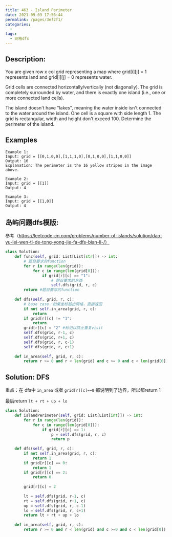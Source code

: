 ```yaml
---
title: 463 - Island Perimeter
date: 2021-09-09 17:56:44
permalink: /pages/3ef2f1/
categories:
  - 
tags:
  - 网格dfs
---
```

## Description:
You are given row x col grid representing a map where grid[i][j] = 1 represents land and grid[i][j] = 0 represents water.

Grid cells are connected horizontally/vertically (not diagonally). The grid is completely surrounded by water, and there is exactly one island (i.e., one or more connected land cells).

The island doesn't have "lakes", meaning the water inside isn't connected to the water around the island. One cell is a square with side length 1. The grid is rectangular, width and height don't exceed 100. Determine the perimeter of the island.


## Examples
```
Example 1:
Input: grid = [[0,1,0,0],[1,1,1,0],[0,1,0,0],[1,1,0,0]]
Output: 16
Explanation: The perimeter is the 16 yellow stripes in the image above.

Example 2:
Input: grid = [[1]]
Output: 4

Example 3:
Input: grid = [[1,0]]
Output: 4
```
## 岛屿问题dfs模版:
参考（https://leetcode-cn.com/problems/number-of-islands/solution/dao-yu-lei-wen-ti-de-tong-yong-jie-fa-dfs-bian-li-/）
```python
class Solution:
    def func(self, grid: List[List[str]]) -> int:
        # 题目要求的function
        for r in range(len(grid)):
            for c in range(len(grid[0])):
                if grid[r][c] == "1":
                    # 题目要求的东西
                    self.dfs(grid, r, c)
        return #题目要求的function
        
    def dfs(self, grid, r, c):
        # base case：如果坐标超出网格，直接返回
        if not self.in_area(grid, r, c):
            return
        if grid[r][c] != "1":
            return 
        grid[r][c] = "2" #标记以防止重复visit
        self.dfs(grid, r-1, c)
        self.dfs(grid, r+1, c)
        self.dfs(grid, r, c-1)
        self.dfs(grid, r, c+1)
        
    def in_area(self, grid, r, c):
        return r >= 0 and r < len(grid) and c >= 0 and c < len(grid[0])
```
## Solution: DFS
重点：在 dfs中 `in_area` 或者 `grid[r][c]==0` 都说明到了边界，所以都return 1

最后return `lt + rt + up + lo`
```python
class Solution:
    def islandPerimeter(self, grid: List[List[int]]) -> int:
        for r in range(len(grid)):
            for c in range(len(grid[0])):
                if grid[r][c] == 1:
                    p = self.dfs(grid, r, c)
                    return p
                                
    def dfs(self, grid, r, c):
        if not self.in_area(grid, r, c):
            return 1
        if grid[r][c] == 0:
            return 1
        if grid[r][c] == 2:
            return 0
            
        grid[r][c] = 2
        
        lt = self.dfs(grid, r-1, c)
        rt = self.dfs(grid, r+1, c)
        up = self.dfs(grid, r, c-1)
        lo = self.dfs(grid, r, c+1)
        return lt + rt + up + lo
        
    def in_area(self, grid, r, c):
        return r >= 0 and r < len(grid) and c >=0 and c < len(grid[0])        
```

